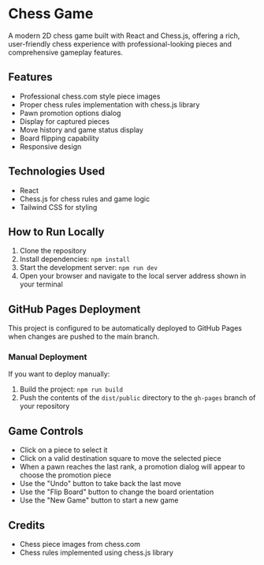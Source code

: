 # Chess Game

A modern 2D chess game built with React and Chess.js, offering a rich, user-friendly chess experience with professional-looking pieces and comprehensive gameplay features.

## Features

- Professional chess.com style piece images
- Proper chess rules implementation with chess.js library
- Pawn promotion options dialog
- Display for captured pieces
- Move history and game status display
- Board flipping capability
- Responsive design

## Technologies Used

- React
- Chess.js for chess rules and game logic
- Tailwind CSS for styling

## How to Run Locally

1. Clone the repository
2. Install dependencies: `npm install`
3. Start the development server: `npm run dev`
4. Open your browser and navigate to the local server address shown in your terminal

## GitHub Pages Deployment

This project is configured to be automatically deployed to GitHub Pages when changes are pushed to the main branch.

### Manual Deployment

If you want to deploy manually:

1. Build the project: `npm run build`
2. Push the contents of the `dist/public` directory to the `gh-pages` branch of your repository

## Game Controls

- Click on a piece to select it
- Click on a valid destination square to move the selected piece
- When a pawn reaches the last rank, a promotion dialog will appear to choose the promotion piece
- Use the "Undo" button to take back the last move
- Use the "Flip Board" button to change the board orientation
- Use the "New Game" button to start a new game

## Credits

- Chess piece images from chess.com
- Chess rules implemented using chess.js library